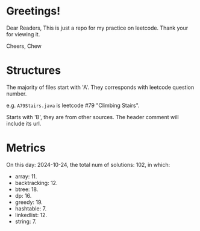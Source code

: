 # Greetings!

Dear Readers,
This is just a repo for my practice on leetcode.
Thank your for viewing it.

Cheers,
Chew

# Structures

The majority of files start with 'A'. They corresponds with leetcode question number.

e.g. `A79Stairs.java` is leetcode #79 "Climbing Stairs".

Starts with 'B', they are from other sources. The header comment will include its url.

# Metrics

On this day: 2024-10-24, the total num of solutions: 102, in which:
- array: 11.
- backtracking: 12.
- btree: 18.
- dp: 16.
- greedy: 19.
- hashtable: 7.
- linkedlist: 12.
- string: 7.